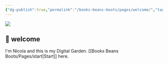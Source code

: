 ```yaml
---
{"dg-publish":true,"permalink":"/books-beans-boots/pages/welcome/","tags":"gardenEntry","dgHomeLink":true,"dgPassFrontmatter":false}
---
```



![](https://source.unsplash.com/hpjihlapEXg/1900x1200)

## 🌳 welcome

I'm Nicola and this is my Digital Garden. [[Books Beans Boots/Pages/start|Start]] here.

